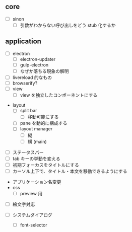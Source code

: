 

core
----

* [ ] sinon
	* [ ] 引数がわからない呼び出しをどう stub 化するか

application
-----------

* [ ] electron
	* [ ] electron-updater
	* [ ] gulp-electron
	* [ ] なぜか落ちる現象の解明
* [ ] livereload 的なもの
* [ ] browserify?
* [ ] view
	* [ ] view を独立したコンポーネントにする
* layout
    * [ ] split bar
        * [ ] 移動可能にする
    * [ ] pane を動的に構成する
	* [ ] layout manager
		* [ ] 縦
		* [ ] 横 (main)
* [ ] ステータスバー
* [ ] tab キーの挙動を変える
* [ ] 初期フォーカスをタイトルにする
* [ ] カーソル上下で、タイトル・本文を移動できるようにする
* アプリケーション名変更
* css
	- [ ] preview 用
* [ ] 絵文字対応

* [ ] システムダイアログ
	- [ ] font-selector

